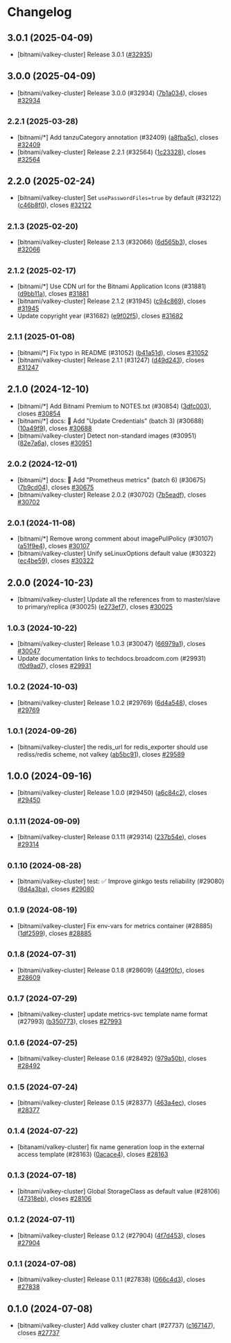 # Changelog

## 3.0.1 (2025-04-09)

* [bitnami/valkey-cluster] Release 3.0.1 ([#32935](https://github.com/bitnami/charts/pull/32935))

## 3.0.0 (2025-04-09)

* [bitnami/valkey-cluster] Release 3.0.0 (#32934) ([7b1a034](https://github.com/bitnami/charts/commit/7b1a03414cce9425fb364332f5f669dc0bda348d)), closes [#32934](https://github.com/bitnami/charts/issues/32934)

## <small>2.2.1 (2025-03-28)</small>

* [bitnami/*] Add tanzuCategory annotation (#32409) ([a8fba5c](https://github.com/bitnami/charts/commit/a8fba5cb01f6f4464ca7f69c50b0fbe97d837a95)), closes [#32409](https://github.com/bitnami/charts/issues/32409)
* [bitnami/valkey-cluster] Release 2.2.1 (#32564) ([1c23328](https://github.com/bitnami/charts/commit/1c23328f1e9cb6d076adb8e7b548a40b341f3c0c)), closes [#32564](https://github.com/bitnami/charts/issues/32564)

## 2.2.0 (2025-02-24)

* [bitnami/valkey-cluster] Set `usePasswordFiles=true` by default (#32122) ([c46b8f0](https://github.com/bitnami/charts/commit/c46b8f0029226245c04a3fed93225e82a9ab3e57)), closes [#32122](https://github.com/bitnami/charts/issues/32122)

## <small>2.1.3 (2025-02-20)</small>

* [bitnami/valkey-cluster] Release 2.1.3 (#32066) ([6d565b3](https://github.com/bitnami/charts/commit/6d565b3a18fd2efee3764e826503fdb29b91e75b)), closes [#32066](https://github.com/bitnami/charts/issues/32066)

## <small>2.1.2 (2025-02-17)</small>

* [bitnami/*] Use CDN url for the Bitnami Application Icons (#31881) ([d9bb11a](https://github.com/bitnami/charts/commit/d9bb11a9076b9bfdcc70ea022c25ef50e9713657)), closes [#31881](https://github.com/bitnami/charts/issues/31881)
* [bitnami/valkey-cluster] Release 2.1.2 (#31945) ([c94c869](https://github.com/bitnami/charts/commit/c94c869389a1a09e6e1e8cda2175c3adce4aa776)), closes [#31945](https://github.com/bitnami/charts/issues/31945)
* Update copyright year (#31682) ([e9f02f5](https://github.com/bitnami/charts/commit/e9f02f5007068751f7eb2270fece811e685c99b6)), closes [#31682](https://github.com/bitnami/charts/issues/31682)

## <small>2.1.1 (2025-01-08)</small>

* [bitnami/*] Fix typo in README (#31052) ([b41a51d](https://github.com/bitnami/charts/commit/b41a51d1bd04841fc108b78d3b8357a5292771c8)), closes [#31052](https://github.com/bitnami/charts/issues/31052)
* [bitnami/valkey-cluster] Release 2.1.1 (#31247) ([d49d243](https://github.com/bitnami/charts/commit/d49d2432841a1042c4a750763a5ba65317302604)), closes [#31247](https://github.com/bitnami/charts/issues/31247)

## 2.1.0 (2024-12-10)

* [bitnami/*] Add Bitnami Premium to NOTES.txt (#30854) ([3dfc003](https://github.com/bitnami/charts/commit/3dfc00376df6631f0ce54b8d440d477f6caa6186)), closes [#30854](https://github.com/bitnami/charts/issues/30854)
* [bitnami/*] docs: :memo: Add "Update Credentials" (batch 3) (#30688) ([10a49f9](https://github.com/bitnami/charts/commit/10a49f9ff2db1d9d11a6edd1c40a9f61803241bc)), closes [#30688](https://github.com/bitnami/charts/issues/30688)
* [bitnami/valkey-cluster] Detect non-standard images (#30951) ([82e7a6a](https://github.com/bitnami/charts/commit/82e7a6aedc9a3534b7fa4f46f968a74623858bae)), closes [#30951](https://github.com/bitnami/charts/issues/30951)

## <small>2.0.2 (2024-12-01)</small>

* [bitnami/*] docs: :memo: Add "Prometheus metrics" (batch 6) (#30675) ([7b9cd04](https://github.com/bitnami/charts/commit/7b9cd04c2ffc730a0d62da787f2d4967c0ede47c)), closes [#30675](https://github.com/bitnami/charts/issues/30675)
* [bitnami/valkey-cluster] Release 2.0.2 (#30702) ([7b5eadf](https://github.com/bitnami/charts/commit/7b5eadf41da24bf85355b688876b7c022f35ae3e)), closes [#30702](https://github.com/bitnami/charts/issues/30702)

## <small>2.0.1 (2024-11-08)</small>

* [bitnami/*] Remove wrong comment about imagePullPolicy (#30107) ([a51f9e4](https://github.com/bitnami/charts/commit/a51f9e4bb0fbf77199512d35de7ac8abe055d026)), closes [#30107](https://github.com/bitnami/charts/issues/30107)
* [bitnami/valkey-cluster] Unify seLinuxOptions default value (#30322) ([ec4be59](https://github.com/bitnami/charts/commit/ec4be591f3f0fcc52ddd9c4f0cf6d0ddc19f9db7)), closes [#30322](https://github.com/bitnami/charts/issues/30322)

## 2.0.0 (2024-10-23)

* [bitnami/valkey-cluster] Update all the references from  to master/slave to primary/replica (#30025) ([e273ef7](https://github.com/bitnami/charts/commit/e273ef7b416321d485e586b9f69ddf12f5964fcb)), closes [#30025](https://github.com/bitnami/charts/issues/30025)

## <small>1.0.3 (2024-10-22)</small>

* [bitnami/valkey-cluster] Release 1.0.3 (#30047) ([66979a1](https://github.com/bitnami/charts/commit/66979a1de5d865b84e614737f9a0c6955d3cccc0)), closes [#30047](https://github.com/bitnami/charts/issues/30047)
* Update documentation links to techdocs.broadcom.com (#29931) ([f0d9ad7](https://github.com/bitnami/charts/commit/f0d9ad78f39f633d275fc576d32eae78ded4d0b8)), closes [#29931](https://github.com/bitnami/charts/issues/29931)

## <small>1.0.2 (2024-10-03)</small>

* [bitnami/valkey-cluster] Release 1.0.2 (#29769) ([6d4a548](https://github.com/bitnami/charts/commit/6d4a5487c8b744fe4219bbf4acec6698939ca885)), closes [#29769](https://github.com/bitnami/charts/issues/29769)

## <small>1.0.1 (2024-09-26)</small>

* [bitnami/valkey-cluster] the redis_url for redis_exporter should use rediss/redis scheme, not valkey ([ab5bc91](https://github.com/bitnami/charts/commit/ab5bc9156d158b0808ead47d7d67cf5704ed37ec)), closes [#29589](https://github.com/bitnami/charts/issues/29589)

## 1.0.0 (2024-09-16)

* [bitnami/valkey-cluster] Release 1.0.0 (#29450) ([a6c84c2](https://github.com/bitnami/charts/commit/a6c84c2362b2577ce78ead825292e6037e1a2c13)), closes [#29450](https://github.com/bitnami/charts/issues/29450)

## <small>0.1.11 (2024-09-09)</small>

* [bitnami/valkey-cluster] Release 0.1.11 (#29314) ([237b54e](https://github.com/bitnami/charts/commit/237b54eeb8fe80287e0b7a3749dac88db79b7733)), closes [#29314](https://github.com/bitnami/charts/issues/29314)

## <small>0.1.10 (2024-08-28)</small>

* [bitnami/valkey-cluster] test: :white_check_mark: Improve ginkgo tests reliability (#29080) ([8d4a3ba](https://github.com/bitnami/charts/commit/8d4a3baa33536661caa577bf32219823e937018b)), closes [#29080](https://github.com/bitnami/charts/issues/29080)

## <small>0.1.9 (2024-08-19)</small>

* [bitnami/valkey-cluster] Fix env-vars for metrics container (#28885) ([1df2599](https://github.com/bitnami/charts/commit/1df2599056ee021039b91c7e6af3f37f086ebc27)), closes [#28885](https://github.com/bitnami/charts/issues/28885)

## <small>0.1.8 (2024-07-31)</small>

* [bitnami/valkey-cluster] Release 0.1.8 (#28609) ([449f0fc](https://github.com/bitnami/charts/commit/449f0fcc372bd0a5e0eff5fb36acf34956143fd9)), closes [#28609](https://github.com/bitnami/charts/issues/28609)

## <small>0.1.7 (2024-07-29)</small>

* [bitnami/valkey-cluster] update metrics-svc template name format (#27993) ([b350773](https://github.com/bitnami/charts/commit/b350773e5bbae8ed23560b5b8529630d9c5fddcc)), closes [#27993](https://github.com/bitnami/charts/issues/27993)

## <small>0.1.6 (2024-07-25)</small>

* [bitnami/valkey-cluster] Release 0.1.6 (#28492) ([979a50b](https://github.com/bitnami/charts/commit/979a50b707efbfee186c31b84fc91c839b116768)), closes [#28492](https://github.com/bitnami/charts/issues/28492)

## <small>0.1.5 (2024-07-24)</small>

* [bitnami/valkey-cluster] Release 0.1.5 (#28377) ([463a4ec](https://github.com/bitnami/charts/commit/463a4ecb66163eea70aea9cdcd85907360c7bf2c)), closes [#28377](https://github.com/bitnami/charts/issues/28377)

## <small>0.1.4 (2024-07-22)</small>

* [bitanami/valkey-cluster] fix name generation loop in the external access template (#28163) ([0acace4](https://github.com/bitnami/charts/commit/0acace4851bcfee9ff90935194a9d3acf371f9dc)), closes [#28163](https://github.com/bitnami/charts/issues/28163)

## <small>0.1.3 (2024-07-18)</small>

* [bitnami/valkey-cluster] Global StorageClass as default value (#28106) ([47318eb](https://github.com/bitnami/charts/commit/47318eb3fad504d94ad0e4450dcb7cb36380e0c1)), closes [#28106](https://github.com/bitnami/charts/issues/28106)

## <small>0.1.2 (2024-07-11)</small>

* [bitnami/valkey-cluster] Release 0.1.2 (#27904) ([4f7d453](https://github.com/bitnami/charts/commit/4f7d453085b9a481f65227b6f9edc7ae068b45b5)), closes [#27904](https://github.com/bitnami/charts/issues/27904)

## <small>0.1.1 (2024-07-08)</small>

* [bitnami/valkey-cluster] Release 0.1.1 (#27838) ([066c4d3](https://github.com/bitnami/charts/commit/066c4d37a75f9091a16d89f6daf90e80c7c68ea1)), closes [#27838](https://github.com/bitnami/charts/issues/27838)

## 0.1.0 (2024-07-08)

* [bitnami/valkey-cluster] Add valkey cluster chart (#27737) ([c167147](https://github.com/bitnami/charts/commit/c167147e254022c81745b4110d58b62babd23a7d)), closes [#27737](https://github.com/bitnami/charts/issues/27737)
